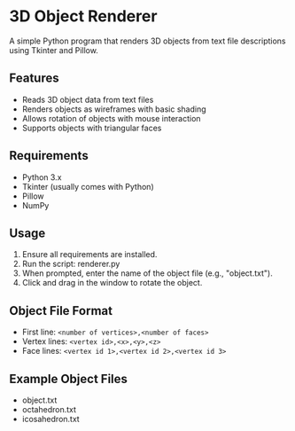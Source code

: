 # 3D Object Renderer

A simple Python program that renders 3D objects from text file descriptions using Tkinter and Pillow.

## Features

- Reads 3D object data from text files
- Renders objects as wireframes with basic shading
- Allows rotation of objects with mouse interaction
- Supports objects with triangular faces

## Requirements

- Python 3.x
- Tkinter (usually comes with Python)
- Pillow
- NumPy

## Usage

1. Ensure all requirements are installed.
2. Run the script: renderer.py
3. When prompted, enter the name of the object file (e.g., "object.txt").
4. Click and drag in the window to rotate the object.

## Object File Format

- First line: `<number of vertices>,<number of faces>`
- Vertex lines: `<vertex id>,<x>,<y>,<z>`
- Face lines: `<vertex id 1>,<vertex id 2>,<vertex id 3>`

## Example Object Files

- object.txt
- octahedron.txt
- icosahedron.txt